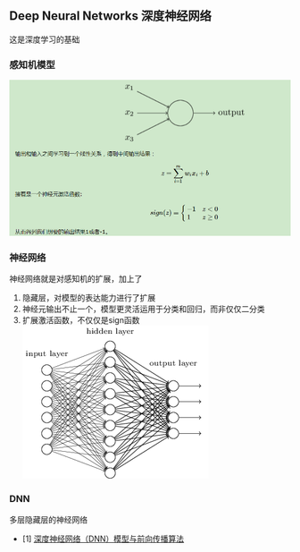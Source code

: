 ## Deep Neural Networks 深度神经网络
这是深度学习的基础

### 感知机模型
![image](https://raw.githubusercontent.com/CPS-zhangX/PhD-Study/master/images/ganzhiji.PNG)

### 神经网络
神经网络就是对感知机的扩展，加上了
1. 隐藏层，对模型的表达能力进行了扩展
2. 神经元输出不止一个，模型更灵活运用于分类和回归，而非仅仅二分类
3. 扩展激活函数，不仅仅是sign函数
![image](https://raw.githubusercontent.com/CPS-zhangX/PhD-Study/master/images/nn1.png)

### DNN
多层隐藏层的神经网络

- [1] [深度神经网络（DNN）模型与前向传播算法](https://www.cnblogs.com/pinard/p/6418668.html)

